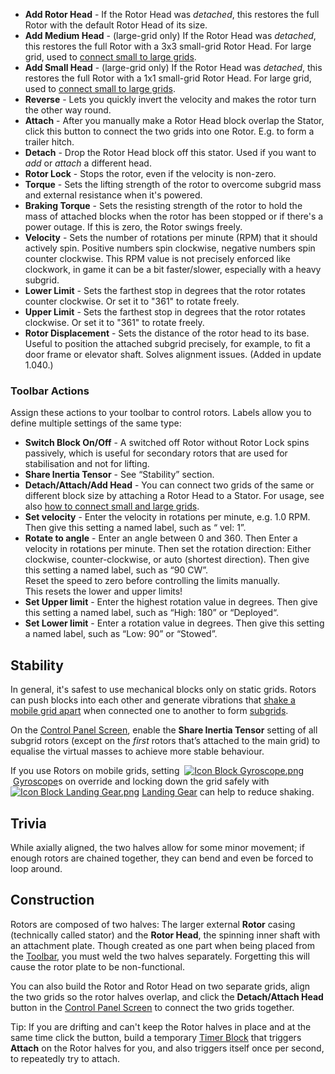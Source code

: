 *   **Add Rotor Head** - If the Rotor Head was _detached_, this restores the full Rotor with the default Rotor Head of its size.
*   **Add Medium Head** - (large-grid only) If the Rotor Head was _detached_, this restores the full Rotor with a 3x3 small-grid Rotor Head. For large grid, used to [connect small to large grids](https://spaceengineers.wiki.gg/wiki/How_to_connect_small_and_large_grid_blocks "How to connect small and large grid blocks").
*   **Add Small Head** - (large-grid only) If the Rotor Head was _detached_, this restores the full Rotor with a 1x1 small-grid Rotor Head. For large grid, used to [connect small to large grids](https://spaceengineers.wiki.gg/wiki/How_to_connect_small_and_large_grid_blocks "How to connect small and large grid blocks").
*   **Reverse** - Lets you quickly invert the velocity and makes the rotor turn the other way round.
*   **Attach** - After you manually make a Rotor Head block overlap the Stator, click this button to connect the two grids into one Rotor. E.g. to form a trailer hitch.
*   **Detach** - Drop the Rotor Head block off this stator. Used if you want to _add_ or _attach_ a different head.
*   **Rotor Lock** - Stops the rotor, even if the velocity is non-zero.
*   **Torque** - Sets the lifting strength of the rotor to overcome subgrid mass and external resistance when it's powered.
*   **Braking Torque** - Sets the resisting strength of the rotor to hold the mass of attached blocks when the rotor has been stopped or if there's a power outage. If this is zero, the Rotor swings freely.
*   **Velocity** - Sets the number of rotations per minute (RPM) that it should actively spin. Positive numbers spin clockwise, negative numbers spin counter clockwise. This RPM value is not precisely enforced like clockwork, in game it can be a bit faster/slower, especially with a heavy subgrid.
*   **Lower Limit** - Sets the farthest stop in degrees that the rotor rotates counter clockwise. Or set it to "361" to rotate freely.
*   **Upper Limit** - Sets the farthest stop in degrees that the rotor rotates clockwise. Or set it to "361" to rotate freely.
*   **Rotor Displacement** - Sets the distance of the rotor head to its base. Useful to position the attached subgrid precisely, for example, to fit a door frame or elevator shaft. Solves alignment issues. (Added in update 1.040.)

### Toolbar Actions

Assign these actions to your toolbar to control rotors. Labels allow you to define multiple settings of the same type:

*   **Switch Block On/Off** - A switched off Rotor without Rotor Lock spins passively, which is useful for secondary rotors that are used for stabilisation and not for lifting.
*   **Share Inertia Tensor** - See “Stability” section.
*   **Detach/Attach/Add Head** - You can connect two grids of the same or different block size by attaching a Rotor Head to a Stator. For usage, see also [how to connect small and large grids](https://spaceengineers.wiki.gg/wiki/How_to_connect_small_and_large_grid_blocks "How to connect small and large grid blocks").
*   **Set velocity** - Enter the velocity in rotations per minute, e.g. 1.0 RPM. Then give this setting a named label, such as “ vel: 1”.
*   **Rotate to angle** - Enter an angle between 0 and 360. Then Enter a velocity in rotations per minute. Then set the rotation direction: Either clockwise, counter-clockwise, or auto (shortest direction). Then give this setting a named label, such as “90 CW”.  
    Reset the speed to zero before controlling the limits manually.  
    This resets the lower and upper limits!
*   **Set Upper limit** - Enter the highest rotation value in degrees. Then give this setting a named label, such as “High: 180” or “Deployed“.
*   **Set Lower limit** - Enter a rotation value in degrees. Then give this setting a named label, such as “Low: 90” or “Stowed”.

## Stability

In general, it's safest to use mechanical blocks only on static grids. Rotors can push blocks into each other and generate vibrations that [shake a mobile grid apart](https://spaceengineers.wiki.gg/wiki/Clang "Clang") when connected one to another to form [subgrids](https://spaceengineers.wiki.gg/wiki/Grid "Grid").

On the [Control Panel Screen](https://spaceengineers.wiki.gg/wiki/Control_Panel_Screen "Control Panel Screen"), enable the **Share Inertia Tensor** setting of all subgrid rotors (except on the _first_ rotors that’s attached to the main grid) to equalise the virtual masses to achieve more stable behaviour.

If you use Rotors on mobile grids, setting  [![Icon Block Gyroscope.png](https://spaceengineers.wiki.gg/images/thumb/Icon_Block_Gyroscope.png/21px-Icon_Block_Gyroscope.png?c8eb45)](https://spaceengineers.wiki.gg/wiki/Gyroscope "Gyroscope") [Gyroscope](https://spaceengineers.wiki.gg/wiki/Gyroscope "Gyroscope")s on override and locking down the grid safely with  [![Icon Block Landing Gear.png](https://spaceengineers.wiki.gg/images/thumb/Icon_Block_Landing_Gear.png/21px-Icon_Block_Landing_Gear.png?d381be)](https://spaceengineers.wiki.gg/wiki/Landing_Gear "Landing Gear") [Landing Gear](https://spaceengineers.wiki.gg/wiki/Landing_Gear "Landing Gear") can help to reduce shaking.

## Trivia

While axially aligned, the two halves allow for some minor movement; if enough rotors are chained together, they can bend and even be forced to loop around.

## Construction

Rotors are composed of two halves: The larger external **Rotor** casing (technically called stator) and the **Rotor Head**, the spinning inner shaft with an attachment plate. Though created as one part when being placed from the [Toolbar](https://spaceengineers.wiki.gg/wiki/Toolbar "Toolbar"), you must weld the two halves separately. Forgetting this will cause the rotor plate to be non-functional.

You can also build the Rotor and Rotor Head on two separate grids, align the two grids so the rotor halves overlap, and click the **Detach/Attach Head** button in the [Control Panel Screen](https://spaceengineers.wiki.gg/wiki/Control_Panel_Screen "Control Panel Screen") to connect the two grids together.

Tip: If you are drifting and can't keep the Rotor halves in place and at the same time click the button, build a temporary [Timer Block](https://spaceengineers.wiki.gg/wiki/Timer_Block "Timer Block") that triggers **Attach** on the Rotor halves for you, and also triggers itself once per second, to repeatedly try to attach.
